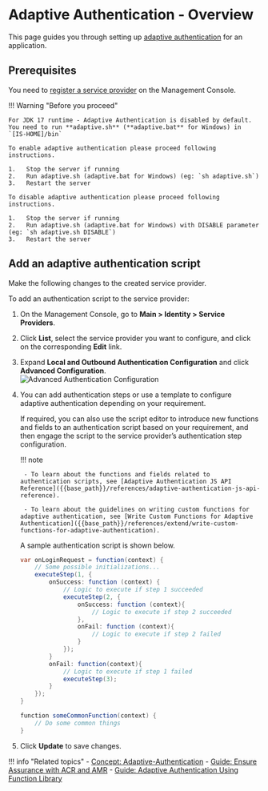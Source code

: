 # Adaptive Authentication - Overview

This page guides you through setting up [adaptive authentication]({{base_path}}/references/concepts/authentication/adaptive-authentication) for an application.

## Prerequisites

You need to [register a service provider]({{base_path}}/guides/applications/register-sp) on the Management Console.

!!! Warning "Before you proceed"

    For JDK 17 runtime - Adaptive Authentication is disabled by default.
    You need to run **adaptive.sh** (**adaptive.bat** for Windows) in `[IS-HOME]/bin`

    To enable adaptive authentication please proceed following instructions.

    1.   Stop the server if running
    2.   Run adaptive.sh (adaptive.bat for Windows) (eg: `sh adaptive.sh`)
    3.   Restart the server

    To disable adaptive authentication please proceed following instructions.

    1.   Stop the server if running
    2.   Run adaptive.sh (adaptive.bat for Windows) with DISABLE parameter (eg: `sh adaptive.sh DISABLE`)
    3.   Restart the server

## Add an adaptive authentication script

Make the following changes to the created service provider.

To add an authentication script to the service provider:

1. On the Management Console, go to **Main > Identity > Service Providers**.
2. Click **List**, select the service provider you want to configure, and click on the corresponding **Edit** link.
3. Expand **Local and Outbound Authentication Configuration** and click
    **Advanced Configuration**.  
    ![Advanced Authentication Configuration]({{base_path}}/assets/img/fragments/advanced-authentication.png)

4. You can add authentication steps or use a template to configure
    adaptive authentication depending on your requirement.

    If required, you can also use the script editor to introduce new functions and fields to an authentication script based on your requirement, and then engage the script to the service provider’s authentication step configuration. 

    !!! note
    
        - To learn about the functions and fields related to authentication scripts, see [Adaptive Authentication JS API Reference]({{base_path}}/references/adaptive-authentication-js-api-reference).
        
        - To learn about the guidelines on writing custom functions for adaptive authentication, see [Write Custom Functions for Adaptive Authentication]({{base_path}}/references/extend/write-custom-functions-for-adaptive-authentication).

    A sample authentication script is shown below. 

    ```java
    var onLoginRequest = function(context) {
        // Some possible initializations...
        executeStep(1, {
            onSuccess: function (context) {
                // Logic to execute if step 1 succeeded
                executeStep(2, {
                    onSuccess: function (context){
                        // Logic to execute if step 2 succeeded
                    },
                    onFail: function (context){
                        // Logic to execute if step 2 failed
                    }
                });
            }
            onFail: function(context){
                // Logic to execute if step 1 failed
                executeStep(3);
            }
        });
    }
    
    function someCommonFunction(context) {
        // Do some common things
    }
    ```

5. Click **Update** to save changes.

!!! info "Related topics"
    - [Concept: Adaptive-Authentication]({{base_path}}/references/concepts/authentication/adaptive-authentication)
    - [Guide: Ensure Assurance with ACR and AMR]({{base_path}}/guides/adaptive-auth/work-with-acr-amr)
    - [Guide: Adaptive Authentication Using Function Library]({{base_path}}/guides/adaptive-auth/adaptive-auth-with-function-lib)